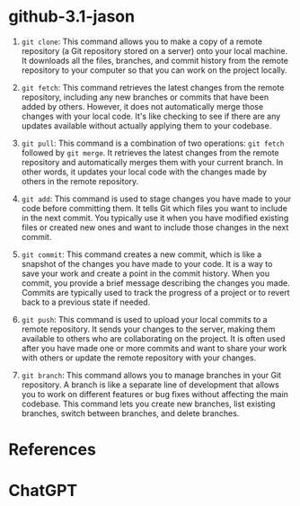 # github-3.1-jason

1. `git clone`: This command allows you to make a copy of a remote repository (a Git repository stored on a server) onto your local machine. It downloads all the files, branches, and commit history from the remote repository to your computer so that you can work on the project locally.

2. `git fetch`: This command retrieves the latest changes from the remote repository, including any new branches or commits that have been added by others. However, it does not automatically merge those changes with your local code. It's like checking to see if there are any updates available without actually applying them to your codebase.

3. `git pull`: This command is a combination of two operations: `git fetch` followed by `git merge`. It retrieves the latest changes from the remote repository and automatically merges them with your current branch. In other words, it updates your local code with the changes made by others in the remote repository.

4. `git add`: This command is used to stage changes you have made to your code before committing them. It tells Git which files you want to include in the next commit. You typically use it when you have modified existing files or created new ones and want to include those changes in the next commit.

5. `git commit`: This command creates a new commit, which is like a snapshot of the changes you have made to your code. It is a way to save your work and create a point in the commit history. When you commit, you provide a brief message describing the changes you made. Commits are typically used to track the progress of a project or to revert back to a previous state if needed.

6. `git push`: This command is used to upload your local commits to a remote repository. It sends your changes to the server, making them available to others who are collaborating on the project. It is often used after you have made one or more commits and want to share your work with others or update the remote repository with your changes.

7. `git branch`: This command allows you to manage branches in your Git repository. A branch is like a separate line of development that allows you to work on different features or bug fixes without affecting the main codebase. This command lets you create new branches, list existing branches, switch between branches, and delete branches.

# References
# ChatGPT
